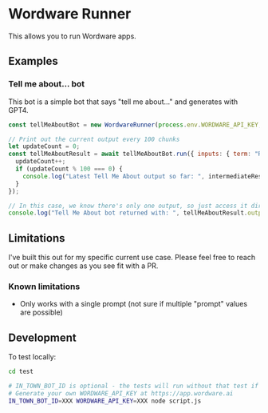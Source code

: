 # Wordware Runner

This allows you to run Wordware apps.

## Examples

### Tell me about... bot

This bot is a simple bot that says "tell me about..." and generates with GPT4.

```js
const tellMeAboutBot = new WordwareRunner(process.env.WORDWARE_API_KEY, "935c9b0c-6d03-4f3e-9907-feae489e83d6")

// Print out the current output every 100 chunks
let updateCount = 0;
const tellMeAboutResult = await tellMeAboutBot.run({ inputs: { term: "Roman empire" } }, (type, intermediateResult) => {
  updateCount++;
  if (updateCount % 100 === 0) {
    console.log("Latest Tell Me About output so far: ", intermediateResult.outputs[0].output);
  }
});

// In this case, we know there's only one output, so just access it directly
console.log("Tell Me About bot returned with: ", tellMeAboutResult.outputs[0].output);
```

## Limitations

I've built this out for my specific current use case. Please feel free to reach out or make changes as you see fit with a PR.

### Known limitations

- Only works with a single prompt (not sure if multiple "prompt" values are possible)

## Development

To test locally:

```bash
cd test

# IN_TOWN_BOT_ID is optional - the tests will run without that test if you're someone other than an In Town employee
# Generate your own WORDWARE_API_KEY at https://app.wordware.ai
IN_TOWN_BOT_ID=XXX WORDWARE_API_KEY=XXX node script.js
```
